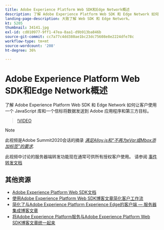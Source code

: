 ```yaml
---
title: Adobe Experience Platform Web SDK和Edge Network概述
description: 了解 Adobe Experience Platform Web SDK 和 Edge Network 如何让客户使用一个 JavaScript 库和一个信标将数据发送到 Adobe 应用程序和第三方目标。
landing-page-description: 大致了解 Web SDK 和 Edge Network。
kt: 5205
thumbnail: 34141.jpg
exl-id: cd010977-9ff1-47ea-8aa1-d9b913ba846b
source-git-commit: cc7a77c4dd380ae1bc23dc75608e8e2224dfe78c
workflow-type: tm+mt
source-wordcount: '208'
ht-degree: 36%

---
```


# Adobe Experience Platform Web SDK和Edge Network概述

了解 Adobe Experience Platform Web SDK 和 Edge Network 如何让客户使用一个 JavaScript 库和一个信标将数据发送到 Adobe 应用程序和第三方目标。

>[!VIDEO](https://video.tv.adobe.com/v/34141?quality=12&learn=on)

>[!NOTE]
>
>此视频是Adobe Summit2020会话的摘录 *[满足Alloy.js和“不再为eVar或Mbox添加标签”的要求](https://business.adobe.com/summit/2020/with-alloy-js-never-tag-for-an-evar-or-mbox-again.html)*.
>
>此视频中讨论的服务器端转发功能现在通常可供所有授权客户使用。 请参阅 [事件转发文档](https://experienceleague.adobe.com/docs/experience-platform/tags/event-forwarding/overview.html)

## 其他资源

* [Adobe Experience Platform Web SDK文档](https://experienceleague.adobe.com/docs/experience-platform/edge/home.html)
* [使用Adobe Experience Platform Web SDK博客文章简化客户工作流](https://medium.com/adobetech/simplifying-customer-workflows-with-adobe-experience-platform-web-sdk-4e54fe134f4a)
* [简化了与Adobe Experience Platform Experience Edge的客户端 — 服务器集成博客文章](https://medium.com/adobetech/streamlining-client-server-integrations-with-adobe-experience-platform-experience-edge-1caaef887172)
* [将Adobe Experience Platform服务与Adobe Experience Platform Web SDK博客文章统一起来](https://medium.com/adobetech/unify-your-adobe-experience-platform-services-with-adobe-experience-platform-web-sdk-75cf6851a9fc)
